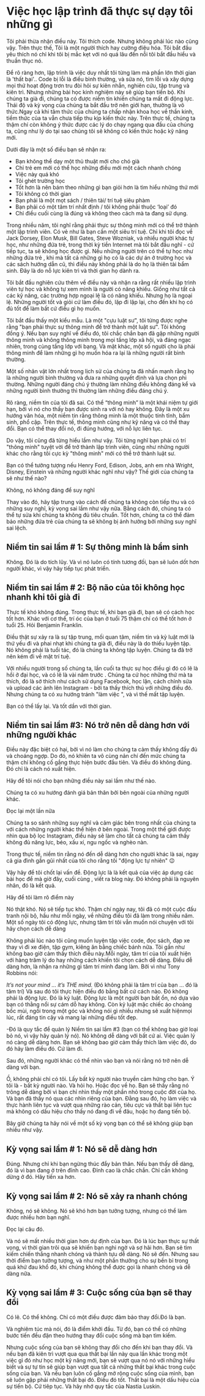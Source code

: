 # Việc học lập trình đã thực sự dạy tôi những gì

Tôi phải thừa nhận điều này. Tôi thích code. Nhưng không phải lúc nào cũng vậy. Trên thực thế, Tôi là một người thích hay cường điệu hóa. Tôi bắt đầu yêu thích nó chỉ khi tôi bị mắc kẹt với nó quá lâu đến nỗi tôi bắt đầu hiểu và thuần thục nó.

Để rõ ràng hơn, lập trình là việc duy nhất tôi từng làm mà phần lớn thời gian là 'thất bại'.. Code bị lỗi là điều bình thường, và sửa nó, tìm lỗi và xây dựng mọi thứ hoạt động trơn tru đòi hỏi sự kiên nhẫn, nghiên cứu, tập trung và kiên trì. Nhưng những bài học kinh nghiệm này sẽ giúp bạn tiến bộ.
Khi chúng ta già đi, chúng ta có được niềm tin khiến chúng ta mất đi động lực.  Thái độ và kỳ vọng của chúng ta bắt đầu trở nên giới hạn, thường là vô thức.Ngay cả khi tâm thức của chúng ta chấp nhận khoa học về thần kinh, tiềm thức của ta vẫn chưa tiếp thu kịp kiến thức này. Trên thực tế, chúng ta thậm chí còn không ý thức được các lý do chạy ngang qua đầu của chúng ta, cũng như lý do tại sao chúng tôi sẽ không có kiến thức hoặc kỹ năng mới.

Dưới đây là một số điều bạn sẽ nhận ra:

- Bạn không thể dạy một thủ thuật mới cho chó già
- Chỉ trẻ em mới có thể học những điều mới một cách nhanh chóng
- Việc này quá khó
- Tôi ghét trường học
- Tốt hơn là nên bám theo những gì bạn giỏi hơn là tìm hiểu những thứ mới
- Tôi không có thời gian
- Bạn phải là một mọt sách / thiên tài/ trí tuệ siêu phàm
- Bạn phải có một tâm trí nhất định / tôi không phải thuộc ‘loại’ đó
- Chỉ điều cuối cùng là đúng và không theo cách mà ta đang sử dụng.

Trong nhiều năm, tôi nghĩ rằng phải thực sự thông minh mới có thể trở thành một lập trình viên. Có vẻ như là bạn cần một siêu trí tuệ. Chỉ khi tôi đọc về Jack Dorsey, Elon Musk, Bill Gates, Steve Wozniak, và nhiều người khác tự học, như những đứa trẻ, trong thời kỳ tiền Internet mà tôi bắt đầu nghĩ - cứ tiếp tục, ta sẽ không học được gì. Nếu những người trên có thể tự học như những đứa trẻ , khi mà tất cả những gì họ có là các dự án ở trường học và các sách hướng dẫn cũ, thì điều này không phải là do họ là thiên tài bẩm sinh. Đây là do nỗ lực kiên trì và thời gian họ dành ra.

Tôi bắt đầu nghiên cứu thêm về điều này và nhận ra rằng rất nhiều lập trình viên tự học và không tự xem mình là người có năng khiếu. Giống như tất cả các kỹ năng, các trường hợp ngoại lệ là có năng khiếu. Nhưng họ là ngoại lệ. Những người tốt và giỏi cứ làm điều đó, lặp đi lặp lại, cho đến khi họ có đủ tốt để làm bất cứ điều gì họ muốn.

Tôi bắt đầu thấy một kiểu mẫu. Là một "cựu luật sư", tôi từng được nghe rằng "bạn phải thực sự thông minh để trở thành một luật sư". Tôi không đồng ý. Nếu bạn suy nghĩ về điều đó, tôi chắc chắn bạn đã gặp những người thông minh và không thông minh trong mọi tầng lớp xã hội, và đáng ngạc nhiên, trong cùng tầng lớp với bạng. Và mặt khác, một số người cho là phải thông minh để làm những gì họ muốn hóa ra lại là những người rất bình thường.

Một số nhân vật lớn nhất trong lịch sử của chúng ta đã nhấn mạnh rằng họ là những người bình thường và đưa ra những quyết định và lựa chọn phi thường. Những người đáng chú ý thường làm những điều không đáng kể và những người bình thường thì thường làm những điều đáng chú ý.

Rõ ràng, niềm tin của tôi đã sai. Có thể “thông minh” là một khái niệm tự giới hạn, bởi vì nó cho thấy bạn được sinh ra với nó hay không. Đây là một xu hướng văn hóa, một niềm tin rằng thông minh là một thuộc tính tĩnh, bẩm sinh, phổ cập. Trên thực tế, thông minh cũng như kỹ năng và có thể thay đổi. Bạn có thể thay đổi nó, đi đúng hướng, với nỗ lực liên tục.

Do vậy, tôi cũng đã từng hiểu lầm như vậy. Tôi từng nghĩ bạn phải có trí "thông minh" tuyệt vời để trở thành lập trình viên, cũng như những người khác cho rằng tôi cực kỳ "thông minh" mới có thể trở thành luật sư.

Bạn có thể tưởng tượng nếu Henry Ford, Edison, Jobs, anh em nhà Wright, Disney, Einstein và những người khác nghĩ như vậy? Thế giới của chúng ta sẽ như thế nào?

Không, nó không đáng để suy nghĩ

Thay vào đó, hãy tập trung vào cách để chúng ta không còn tiếp thu và có những suy nghĩ, kỳ vọng sai lầm như vậy nữa. Bằng cách đó, chúng ta có thể tự sửa khi chúng ta không đủ tiêu chuẩn. Tốt hơn, chúng ta có thể đảm bảo những đứa trẻ của chúng ta sẽ không bị ảnh hưởng bởi những suy nghĩ sai lệch.
## Niềm tin sai lầm # 1: Sự thông minh là bẩm sinh
Không. Đó là do tích lũy. Và vì nó luôn có tính tương đối, bạn sẽ luôn dốt hơn người khác, vì vậy hãy tiếp tục phát triển.

## Niềm tin sai lầm # 2: Bộ não của tôi không học nhanh khi tôi già đi
Thực tế khó không đúng. Trong thực tế, khi bạn già đi, bạn sẽ có cách học tốt hơn. Khác với cơ thể, trí óc của bạn ở tuổi 75 thậm chí có thể tốt hơn ở tuổi 25. Hỏi Benjamin Franklin.

Điều thật sự xảy ra là sự tập trung, mối quan tâm, niềm tin và kỷ luật mới là thứ yếu đi và phai nhạt khi chúng ta già đi, điều này là do thiếu luyện tập. Nó không phải là tuổi tác, đó là chúng ta không tập luyện. Chúng ta đã trở nên kém đi về mặt trí tuệ.

Với nhiều người trong số chúng ta, lần cuối ta thực sự học điều gì đó có lẽ là hồi ở đại học, và có lẽ là vài năm trước . Chúng ta cứ học những thứ mà ta thích, đó là sở thích như cách sử dụng Facebook, học lặn, cách chỉnh sửa và upload các ảnh lên Instagram - bởi ta thấy thích thú với những điều đó. Nhưng chúng ta có xu hướng tránh "làm việc ", và vì thế mất tập luyện.

Bạn có thể lấy lại. Và tốt dần với thời gian.

## Niềm tin sai lầm #3: Nó trở nên dễ dàng hơn với những người khác
Điều này đặc biệt có hại, bởi vì nó làm cho chúng ta cảm thấy không đầy đủ và choáng ngợp. Do đó, nó khiên ta vô cùng nản chí đến mức chúng ta thậm chí không cố gắng thực hiện bước đầu tiên. Và điều đó không đúng. Đó chỉ là cách nó xuất hiện.

Hãy để tôi nói cho bạn những điều này sai lầm như thế nào.

Chúng ta có xu hướng đánh giá bản thân bởi bên ngoài của những người khác.

Đọc lại một lần nữa

Chúng ta so sánh những suy nghĩ và cảm giác bên trong nhất của chúng ta với cách những người khác thể hiện ở bên ngoài. Trong một thế giới được nhìn qua bộ lọc Instagram, điều này sẽ làm cho tất cả chúng ta cảm thấy không đủ năng lực, béo, xấu xí, ngu ngốc và nghèo nàn.

Trong thực tế, niềm tin rằng nó đến dễ dàng hơn cho người khác là sai, ngay cả gia đình gần gũi nhất của tôi cho rằng tôi "động lực tự nhiên" 😉

Vậy hãy để tôi chốt lại vấn đề. Động lực là là kết quả của việc áp dụng các bài học để mà giờ đây, cuối cùng , viết ra blog này. Đó không phải là nguyên nhân, đó là kết quả.

Hãy để tôi làm rõ điểm này

Nó thật khó. Nó sẽ tiếp tục khó. Thậm chí ngày nay, tôi đã có một cuộc đấu tranh nội bộ, hầu như mỗi ngày, về những điều tôi đã làm trong nhiều năm. Một số ngày tôi có động lực, nhưng tâm trí tôi vẫn muốn nói chuyện với tôi hãy chọn cách dễ dàng

Không phải lúc nào tôi cũng muốn luyện tập việc code, đọc sách, đạp xe thay vì đi xe điện, tập gym, kiêng ăn bằng chiếc bánh nữa. Tôi gần như không bao giờ cảm thấy thích điều này.Mỗi ngày, tâm trí của tôi xuất hiện với hàng trăm lý do hay những cách khiến tôi chọn cách dễ dàng. Điều dễ dàng hơn, là nhận ra những gì tâm trí mình đang làm. Bởi vì như Tony Robbins nói:

*It’s not your mind … it’s THE mind.* (Đó không phải là tâm trí của bạn ... đó là tâm trí)
Và sau đó tôi thực hiện điều đó bằng bất cứ cách nào. Đó không phải là động lực. Đó là kỷ luật.  Động lực là một người bạn bất ổn, nó dựa vào bạn có thằng nổi sự cám dỗ hay không. Còn kỷ luật mặc chiếc áo choàng bốc mùi, ngồi trong một góc và không nói gì nhiều nhưng sẽ xuất hiệnmọi lúc, rất đáng tin cậy và mang lại những điều tốt đẹp.

-Đó là quy tắc để quản lý Niềm tin sai lầm #3 (bạn có thể không bao giờ loại bỏ nó, vì vậy hãy quản lý nó). Nó không dễ dàng với bất cứ ai. Việc quản lý nó càng dễ dàng hơn. Bạn sẽ không bao giờ cảm thấy thích làm việc đó, do đó hãy làm điều đó. Cứ làm đi.

Sau đó, những người khác có thể nhìn vào bạn và nói rằng nó trở nên dễ dàng với bạn.

Ồ, không phải chỉ có tôi. Lấy bất kỳ người nào truyền cảm hứng cho bạn. Ý tôi là - bất kỳ người nào. Và hỏi họ. Hoặc đọc về họ. Bạn sẽ thấy rằng nó trông dễ dàng bởi vì bạn chỉ nhìn thấy một phần nhỏ trong cuộc đời của họ. Và bạn đã thấy nó qua các nhìn riêng của bạn. Đằng sau đó, họ làm việc và thực hành liên tục và vượt qua những rào cản, tiêu cực và thất bại liên tục mà không có dấu hiệu cho thấy nó đang đi về đâu, hoặc họ đang tiến bộ.

Bây giờ chúng ta hãy nói về một số kỳ vọng bạn có thể sẽ không giúp bạn nhiều như vậy.

## Kỳ vọng sai lầm # 1: Nó sẽ dễ dàng hơn
Đúng. Nhưng chỉ khi bạn ngừng thúc đẩy bản thân. Nếu bạn thấy dễ dàng, đó là vì bạn đang ở trên đỉnh cao. Đỉnh cao là chắc chắn. Chỉ cần không dừng ở đó. Hãy tiến xa hơn.

## Kỳ vọng sai lầm # 2: Nó sẽ xảy ra nhanh chóng
Không, nó sẽ không. Nó sẽ khó hơn bạn tưởng tượng, nhưng có thể làm được nhiều hơn bạn nghĩ.

Đọc lại câu đó.

Và nó sẽ mất nhiều thời gian hơn dự định của bạn. Đó là lúc bạn thực sự thất vọng, vì thời gian trôi qua sẽ khiến bạn nghi ngờ và sợ hãi hơn. Bạn sẽ tìm kiếm chiến thắng nhanh chóng và thành tựu dễ dàng. Nó sẽ đến. Nhưng sau thời điểm bạn tưởng tượng, và như một phần thưởng cho sự bền bỉ trong quá khứ đau khổ đó, khi  chúng không thể được gọi là nhanh chóng và dễ dàng nữa.

## Kỳ vọng sai lầm # 3: Cuộc sống của bạn sẽ thay đổi
Có lẽ. Có thể không. Chỉ có một điều được đảm bảo thay đổi.Đó là bạn.

Và nghiêm túc mà nói, đó là điểm khởi đầu. Từ đó, bạn có thể có những bước tiến đều đặn theo hướng thay đổi cuộc sống mà bạn tìm kiếm.

Nhưng cuộc sống của bạn sẽ không thay đổi cho đến khi bạn thay đổi. Và nếu bạn đã kiên trì vượt qua qua thất bại lần này qua lần khác trong một việc gì đó như học một kỹ năng mới, bạn sẽ vượt qua nó nó với những hiểu biết và sự tự tin sẽ giúp bạn vượt qua tất cả những thất bại khác trong cuộc sống của bạn. Và nếu bạn luôn cố gắng mở rộng cuộc sống của mình, bạn sẽ luôn gặp phải những thất bại đó. Điều đó tốt. Thất bại là một dấu hiệu của sự tiến bộ. Cứ tiêp tục. Và hãy nhớ quy tắc của Nastia Luskin.
